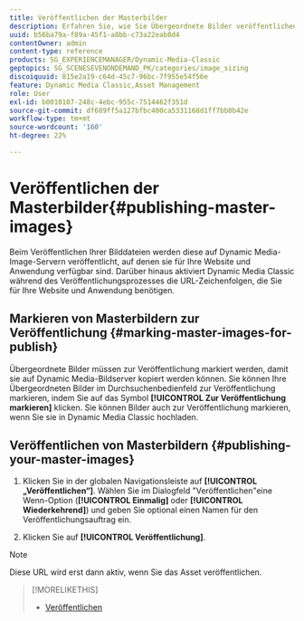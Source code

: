 ```yaml
---
title: Veröffentlichen der Masterbilder
description: Erfahren Sie, wie Sie Übergeordnete Bilder veröffentlichen.
uuid: b56ba79a-f89a-45f1-a8bb-c73a22eab8d4
contentOwner: admin
content-type: reference
products: SG_EXPERIENCEMANAGER/Dynamic-Media-Classic
geptopics: SG_SCENESEVENONDEMAND_PK/categories/image_sizing
discoiquuid: 815e2a19-c64d-45c7-96bc-7f955e54f56e
feature: Dynamic Media Classic,Asset Management
role: User
exl-id: b0010107-248c-4ebc-955c-7514462f351d
source-git-commit: df689ff5a127bfbc400ca5331168d1ff7bb0b42e
workflow-type: tm+mt
source-wordcount: '160'
ht-degree: 22%

---
```


# Veröffentlichen der Masterbilder{#publishing-master-images}

Beim Veröffentlichen Ihrer Bilddateien werden diese auf Dynamic Media-Image-Servern veröffentlicht, auf denen sie für Ihre Website und Anwendung verfügbar sind. Darüber hinaus aktiviert Dynamic Media Classic während des Veröffentlichungsprozesses die URL-Zeichenfolgen, die Sie für Ihre Website und Anwendung benötigen.

## Markieren von Masterbildern zur Veröffentlichung {#marking-master-images-for-publish}

Übergeordnete Bilder müssen zur Veröffentlichung markiert werden, damit sie auf Dynamic Media-Bildserver kopiert werden können. Sie können Ihre Übergeordneten Bilder im Durchsuchenbedienfeld zur Veröffentlichung markieren, indem Sie auf das Symbol **[!UICONTROL Zur Veröffentlichung markieren]** klicken. Sie können Bilder auch zur Veröffentlichung markieren, wenn Sie sie in Dynamic Media Classic hochladen.

## Veröffentlichen von Masterbildern {#publishing-your-master-images}

1. Klicken Sie in der globalen Navigationsleiste auf **[!UICONTROL „Veröffentlichen“]**. Wählen Sie im Dialogfeld &quot;Veröffentlichen&quot;eine Wenn-Option (**[!UICONTROL Einmalig]** oder **[!UICONTROL Wiederkehrend]**) und geben Sie optional einen Namen für den Veröffentlichungsauftrag ein.

1. Klicken Sie auf **[!UICONTROL Veröffentlichung]**.

>[!NOTE]
>
>Diese URL wird erst dann aktiv, wenn Sie das Asset veröffentlichen.

>[!MORELIKETHIS]
>
>* [Veröffentlichen](publishing-files.md#publishing_files)

